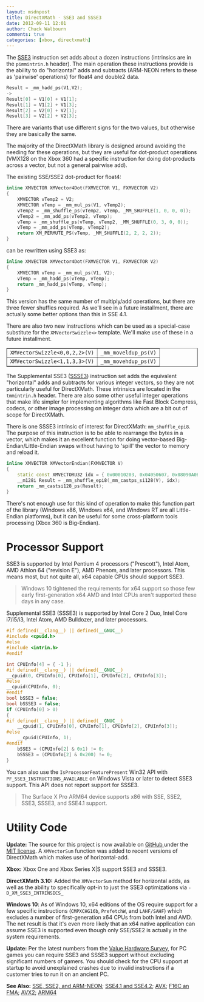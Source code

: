 ```yaml
---
layout: msdnpost
title: DirectXMath - SSE3 and SSSE3
date: 2012-09-11 12:01
author: Chuck Walbourn
comments: true
categories: [xbox, directxmath]
---
```

The <a href="http://en.wikipedia.org/wiki/SSE3">SSE3</a> instruction set adds about a dozen instructions (intrinsics are in the <code>pimmintrin.h</code> header). The main operation these instructions provide is the ability to do "horizontal" adds and subtracts (ARM-NEON refers to these as 'pairwise' operations) for float4 and double2 data.
<!--more-->

```cpp
Result = _mm_hadd_ps(V1,V2);
->
Result[0] = V1[0] + V1[1];
Result[1] = V1[2] + V1[3];
Result[2] = V2[0] + V2[1];
Result[3] = V2[2] + V2[3];
```

There are variants that use different signs for the two values, but otherwise they are basically the same.

The majority of the DirectXMath library is designed around avoiding the needing for these operations, but they are useful for dot-product operations (VMX128 on the Xbox 360 had a specific instruction for doing dot-products across a vector, but not a general pairwise add).

The existing SSE/SSE2 dot-product for float4:

```cpp
inline XMVECTOR XMVector4Dot(FXMVECTOR V1, FXMVECTOR V2)
{
    XMVECTOR vTemp2 = V2;
    XMVECTOR vTemp = _mm_mul_ps(V1, vTemp2);
    vTemp2 = _mm_shuffle_ps(vTemp2, vTemp, _MM_SHUFFLE(1, 0, 0, 0));
    vTemp2 = _mm_add_ps(vTemp2, vTemp);
    vTemp = _mm_shuffle_ps(vTemp, vTemp2, _MM_SHUFFLE(0, 3, 0, 0));
    vTemp = _mm_add_ps(vTemp, vTemp2);
    return XM_PERMUTE_PS(vTemp, _MM_SHUFFLE(2, 2, 2, 2));
}
```

can be rewritten using SSE3 as:

```cpp
inline XMVECTOR XMVector4Dot(FXMVECTOR V1, FXMVECTOR V2)
{
    XMVECTOR vTemp = _mm_mul_ps(V1, V2);
    vTemp = _mm_hadd_ps(vTemp, vTemp);
    return _mm_hadd_ps(vTemp, vTemp);
}
```

This version has the same number of multiply/add operations, but there are three fewer shuffles required. As we'll see in a future installment, there are actually some better options than this in SSE 4.1.

There are also two new instructions which can be used as a special-case substitute for the <code>XMVectorSwizzle<></code> template. We'll make use of these in a future installment.

<table border="1">
<tbody>
<tr>
<td><code>XMVectorSwizzle<0,0,2,2>(V)</code></td>
<td><code>_mm_moveldup_ps(V)</code></td>
</tr>
<tr>
<td><code>XMVectorSwizzle<1,1,3,3>(V)</code></td>
<td><code>_mm_movehdup_ps(V)</code></td>
</tr>
</tbody>
</table>

The Supplemental SSE3 (<a href="http://en.wikipedia.org/wiki/SSSE3">SSSE3</a>) instruction set adds the equivalent "horizontal" adds and subtracts for various integer vectors, so they are not particularly useful for DirectXMath. These intrinsics are located in the <code>tmmintrin.h</code> header. There are also some other useful integer operations that make life simpler for implementing algorithms like Fast Block Compress, codecs, or other image processing on integer data which are a bit out of scope for DirectXMath.

There is one SSSE3 intrinsic of interest for DirectXMath: ``mm_shuffle_epi8``. The purpose of this instruction is to be able to rearrange the bytes in a vector, which makes it an excellent function for doing vector-based Big-Endian/Little-Endian swaps without having to 'spill' the vector to memory and reload it.

```cpp
inline XMVECTOR XMVectorEndian(FXMVECTOR V)
{
    static const XMVECTORU32 idx = { 0x00010203, 0x04050607, 0x08090A0B, 0x0C0D0E0F };
    __m128i Result = _mm_shuffle_epi8(_mm_castps_si128(V), idx);
    return _mm_castsi128_ps(Result);
}
```

There's not enough use for this kind of operation to make this function part of the library (Windows x86, Windows x64, and Windows RT are all Little-Endian platforms), but it can be useful for some cross-platform tools processing (Xbox 360 is Big-Endian).

<h1>Processor Support</h1>

SSE3 is supported by Intel Pentium 4 processors ("Prescott"), Intel Atom, AMD Athlon 64 ("revision E"), AMD Phenom, and later processors. This means most, but not quite all, x64 capable CPUs should support SSE3.

> Windows 10 tightened the requirements for x64 support so those few early first-generation x64 AMD and Intel CPUs aren't supported these days in any case.

Supplemental SSE3 (SSSE3) is supported by Intel Core 2 Duo, Intel Core i7/i5/i3, Intel Atom, AMD Bulldozer, and later processors.

```cpp
#if defined(__clang__) || defined(__GNUC__)
#include <cpuid.h>
#else
#include <intrin.h>
#endif

int CPUInfo[4] = { -1 };
#if defined(__clang__) || defined(__GNUC__)
__cpuid(0, CPUInfo[0], CPUInfo[1], CPUInfo[2], CPUInfo[3]);
#else
__cpuid(CPUInfo, 0);
#endif
bool bSSE3 = false;
bool bSSSE3 = false;
if (CPUInfo[0] > 0)
{
#if defined(__clang__) || defined(__GNUC__)
    __cpuid(1, CPUInfo[0], CPUInfo[1], CPUInfo[2], CPUInfo[3]);
#else
    __cpuid(CPUInfo, 1);
#endif
    bSSE3 = (CPUInfo[2] & 0x1) != 0;
    bSSSE3 = (CPUInfo[2] & 0x200) != 0;
}
```

You can also use the <code>IsProcessorFeaturePresent</code> Win32 API with <code>PF_SSE3_INSTRUCTIONS_AVAILABLE</code> on Windows Vista or later to detect SSE3 support. This API does not report support for SSSE3.

> The Surface X Pro ARM64 device supports x86 with SSE, SSE2, SSE3, SSSE3, and SSE4.1 support.

<h1>Utility Code</h1>

<strong>Update:</strong> The source for this project is now available on <a href="https://github.com/Microsoft/DirectXMath">GitHub </a>under the <a href="http://opensource.org/licenses/MIT">MIT license</a>. A <code>XMVectorSum</code> function was added to recent versions of DirectXMath which makes use of horizontal-add.

<strong>Xbox:</strong> Xbox One and Xbox Series X\|S support SSE3 and SSSE3.

<strong>DirectXMath 3.10:</strong> Added the <code>XMVectorSum</code> method for horizontal adds, as well as the ability to specifically opt-in to just the SSE3 optimizations via ``-D_XM_SSE3_INTRINSICS_``

<strong>Windows 10</strong>: As of Windows 10, x64 editions of the OS require support for a few specific instructions (``CMPXCHG16b``, ``PrefetchW``, and ``LAHF/SAHF``) which excludes a number of first-generation x64 CPUs from both Intel and AMD. The net result is that it's even more likely that an x64 native application can assume SSE3 is supported even though only SSE/SSE2 is actually in the system requirements.

<strong>Update:</strong> Per the latest numbers from the [Value Hardware Survey](https://store.steampowered.com/hwsurvey), for PC games you can require SSE3 and SSSE3 support without excluding significant numbers of gamers. You should check for the CPU support at startup to avoid unexplained crashes due to invalid instructions if a customer tries to run it on an ancient PC.

<strong>See Also:</strong> <a href="https://walbourn.github.io/directxmath-sse-sse2-and-arm-neon/">SSE, SSE2, and ARM-NEON</a>; <a href="https://walbourn.github.io/directxmath-sse4-1-and-sse4-2/">SSE4.1 and SSE4.2</a>; <a href="https://walbourn.github.io/directxmath-avx/">AVX</a>; <a href="https://walbourn.github.io/directxmath-f16c-and-fma/">F16C an FMA</a>; <a href="https://walbourn.github.io/directxmath-avx2/">AVX2</a>; <a href="https://walbourn.github.io/directxmath-arm64/">ARM64</a>
